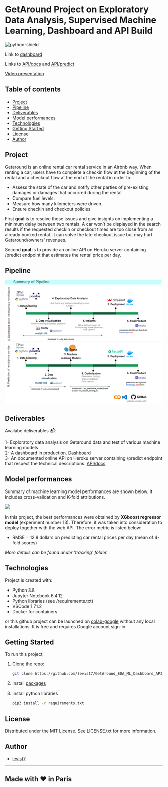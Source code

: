 # GetAround Project on Exploratory Data Analysis, Supervised Machine Learning, Dashboard and API Build

![python-shield](https://forthebadge.com/images/badges/made-with-python.svg)  

Link to [dashboard](http://getaround-dashboard-threshold.herokuapp.com)

Links to [API/docs](http://getaround-api-xgboost.herokuapp.com/docs) and [API/predict](http://getaround-api-xgboost.herokuapp.com/predict)  

[Video presentation](https://share.vidyard.com/watch/nC4tkmkVYyy2V9Rg9QzRua?)  

## Table of contents
* [Project](#project)
* [Pipeline](#pipeline)
* [Deliverables](#deliverables)
* [Model performances](#modelperformances)
* [Technologies](#technologies)
* [Getting Started](#getting-started)
* [License](#license)
* [Author](#author)

## Project  
Getaround is an online rental car rental service in an Airbnb way. When renting a car, users have to complete a checkin flow at the beginning of the rental and a checkout flow at the end of the rental in order to:

*  Assess the state of the car and notify other parties of pre-existing damages or damages that occurred during the rental.
*  Compare fuel levels.
*  Measure how many kilometers were driven.
*  Ensure checkin and checkout policies

First **goal** is to resolve those issues and give insights on implementing a minimum delay between two rentals. A car won’t be displayed in the search results if the requested checkin or checkout times are too close from an already booked rental. It can solve the late checkout issue but may hurt Getaround/owners' revenues.

Second **goal** is to provide an online API on Heroku server containing /predict endpoint that estimates the rental price per day.

## Pipeline  

<img src = ".pipeline_summary.png">

## Deliverables  

Availabe deliverables 📬:  

1-  Exploratory data analysis on Getaround data and test of various machine learning models  
2-  A dashboard in production. [Dashboard](http://getaround-dashboard-threshold.herokuapp.com)  
3-  An documented online API on Heroku server containing /predict endpoint that respect the technical descriptions.  [API/docs](http://getaround-api-xgboost.herokuapp.com/docs)

## Model performances

Summary of machine learning model performances are shown below. It includes cross-validation and K-fold attributions.  

<img src = "/tracking/rmse_scores_experiments.png">

In this project, the best performances were obtained by **XGboost regressor model** (experiment number 13). Therefore, it was taken into consideration to deploy together with the web API. The error metric is listed below:
* RMSE = 12.8 dollars on predicting car rental prices per day (mean of 4-fold scores)

*More details can be found under 'tracking' folder.*

## Technologies

Project is created with:
* Python 3.8
* Jupyter Notebook 6.4.12
* Python libraries (see /requirements.txt)
* VSCode 1.71.2
* Docker for containers

or this github project can be launched on [colab-google](https://colab.research.google.com) without any local installations. It is free and requires Google account sign-in.  

## Getting Started

To run this project, 
1. Clone the repo:
   ```sh
   git clone https://github.com/levist7/GetAround_EDA_ML_Dashboard_API_Project.git
   ```
2. Install [packages](#technologies)

3. Install python libraries
   ```sh
   pip3 install -r requirements.txt
   ```

## License

Distributed under the MIT License. See LICENSE.txt for more information.

## Author  

* [levist7](https://github.com/levist7)  
---
Made with ❤️ in Paris
---
